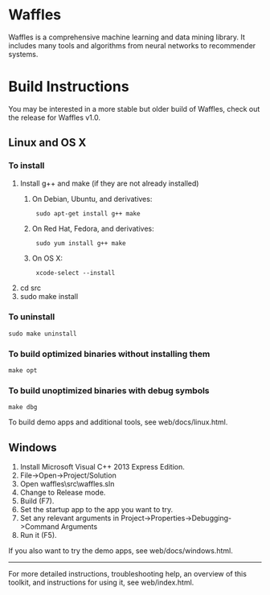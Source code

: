 # Waffles
Waffles is a comprehensive machine learning and data mining library. It includes many tools and algorithms from neural networks to recommender systems.

# Build Instructions
You may be interested in a more stable but older build of Waffles, check out the release for Waffles v1.0.

## Linux and OS X

### To install

1. Install g++ and make (if they are not already installed)
    1. On Debian, Ubuntu, and derivatives:

            sudo apt-get install g++ make

    2. On Red Hat, Fedora, and derivatives:

            sudo yum install g++ make

    3. On OS X:

            xcode-select --install

2. cd src
3. sudo make install

### To uninstall

	sudo make uninstall

### To build optimized binaries without installing them

	make opt

### To build unoptimized binaries with debug symbols

	make dbg

To build demo apps and additional tools, see web/docs/linux.html.

## Windows

1.	Install Microsoft Visual C++ 2013 Express Edition.
2.	File->Open->Project/Solution
3.	Open waffles\src\waffles.sln
4.	Change to Release mode.
5.	Build (F7).
6.	Set the startup app to the app you want to try.
7.	Set any relevant arguments in Project->Properties->Debugging->Command Arguments
8.	Run it (F5).

If you also want to try the demo apps, see web/docs/windows.html.

***

For more detailed instructions, troubleshooting help, an overview of this toolkit, and instructions for using it, see web/index.html.
